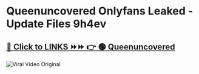
 # Queenuncovered Onlyfans Leaked - Update Files 9h4ev

## <h2><a href="https://clipsfans.com/Queenuncovered&ref=git">🔗 Click to LINKS ⏩⏩ 👉 🟢 Queenuncovered </a></h2>

<a href="https://clipsfans.com/Queenuncovered&ref=git" rel="nofollow" data-target="animated-image.originalLink"><img src="https://i.ibb.co.com/xMMVF88/686577567.gif" alt="Viral Video Original" style="max-width: 100%; display: inline-block;" data-target="animated-image.originalImage"></a>


